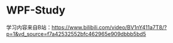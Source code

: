 # WPF-Study
学习内容来自B站：https://www.bilibili.com/video/BV1nY411a7T8/?p=1&vd_source=f7a42532552bfc462965e909dbbb5bd5
